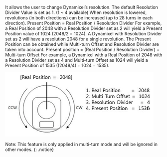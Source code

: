 It allows the user to change Dynamixel’s resolution.
The default Resolution Divider Value is set as 1. (1 ~ 4 available)
When resolution is lowered, revolutions (in both directions) can be increased (up to 28 turns in each direction).
Present Position = Real Position / Resolution Divider
For example, a Real Position of 2048 with a Resolution Divider set as 2 will yield a Present Position value of 1024 (2048/2 = 1024). A Dynamixel with Resolution Divider set as 2 will have a resolution 2048 for a single revolution.
The Present Position can be obtained while Multi-turn Offset and Resolution Divider are taken into account.
Present position = (Real Position / Resolution Divider) + Multi-turn Offset
For example, a Dynamixel with a Real Position of 2048 with a Resolution Divider set as 4 and Multi-turn Offset as 1024 will yield a Present Position of 1535 ((2048/4) + 1024 = 1535).

![](/assets/images/dxl/mx/mx-12_res_divider.jpg)

Note: This feature is only applied in multi-turn mode and will be ignored in other modes.
{: .notice}
